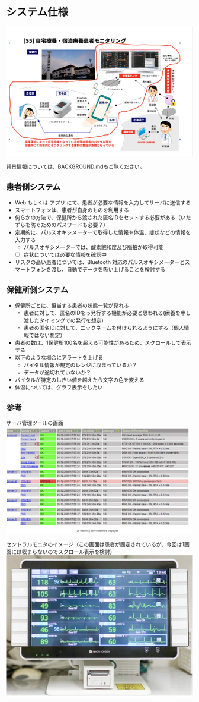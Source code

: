 # システム仕様

![システム概要](images/system-overview.png)

背景情報については、[BACKGROUND.md](BACKGROUND.md)もご覧ください。
## 患者側システム

* Web もしくは アプリ にて、患者が必要な情報を入力してサーバに送信する
* スマートフォンは、患者が自身のものを利用する
* 何らかの方法で、保健所から渡された匿名IDをセットする必要がある（いたずらを防ぐためのパスワードも必要？）
* 定期的に、パルスオキシメーターで取得した情報や体温、症状などの情報を入力する
  * パルスオキシメーターでは、酸素飽和度及び脈拍が取得可能
  * [ ] 症状については必要な情報を確認中
* リスクの高い患者については、Bluetooth 対応のパルスオキシメーターとスマートフォンを渡し、自動でデータを吸い上げることを検討する

## 保健所側システム

* 保健所ごとに、担当する患者の状態一覧が見れる
  * 患者に対して、匿名のIDをっ発行する機能が必要と思われる(療養を申し渡したタイミングでの発行を想定)
  * 患者の匿名IDに対して、ニックネームを付けられるようにする（個人情報ではない想定）
* 患者の数は、1保健所100名を超える可能性があるため、スクロールして表示する
* 以下のような場合にアラートを上げる
  * バイタル情報が規定のレンジに収まっているか？
  * データが途切れていないか？
* バイタルが特定のしきい値を越えたら文字の色を変える
* 体温については、グラフ表示をしたい

## 参考

サーバ管理ツールの画面
![Sample](images/sample.png)

セントラルモニタのイメージ（この画面は患者が固定されているが、今回は1画面には収まらないのでスクロール表示を検討）
![Sample2](images/sample2.png)
